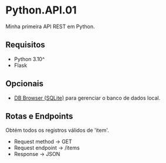 # Python.API.01

Minha primeira API REST em Python.

## Requisitos

- Python 3.10^
- Flask

## Opcionais

- [DB Browser (SQLite)](https://sqlitebrowser.org/) para gerenciar o banco de dados local.

## Rotas e Endpoints

Obtém todos os registros válidos de 'item'.
 - Request method → GET
 - Request endpoint → /items
 - Response → JSON